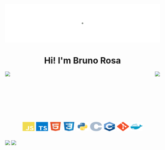 <img src="./assets/img/banner_clock_dark_nobg.png">

<h1 align="center">Hi! I'm Bruno Rosa</h1>

<div style="display-block">
  <a style="inline-block" href="https://github.com/brunolzrosa">
    <img align="left" height="190cm" src="https://github-readme-stats.vercel.app/api?username=brunolzrosa&show_icons=true&border_color=17191eff&icon_color=BCCCCC&title_color=BBBCCC&text_color=999999&bg_color=ffffff00&include_all_commits=true&count_private=true&cache_seconds=3600"/>
    <img align="right" height="190cm" src="https://github-readme-stats.vercel.app/api/top-langs/?username=brunolzrosa&layout=compact&langs_count=8&border_color=17191eff&icon_color=BCCCCC&title_color=BBBCCC&text_color=999999&bg_color=ffffff00&cache_seconds=3600"/>
  </a>
</div>

<br>
<br>
<br>
<br>
<br>
<br>
<br>
<br>

##

<div align="center">
  <img align="center" alt="Rosa-Js" height="30" width="40" src="https://raw.githubusercontent.com/devicons/devicon/master/icons/javascript/javascript-plain.svg">
  <img align="center" alt="Rosa-Ts" height="30" width="40" src="https://raw.githubusercontent.com/devicons/devicon/master/icons/typescript/typescript-plain.svg">
  <img align="center" alt="Rosa-HTML" height="30" width="40" src="https://raw.githubusercontent.com/devicons/devicon/master/icons/html5/html5-original.svg">
  <img align="center" alt="Rosa-CSS" height="30" width="40" src="https://raw.githubusercontent.com/devicons/devicon/master/icons/css3/css3-original.svg">
  <img align="center" alt="Rosa-Python" height="30" width="40" src="https://raw.githubusercontent.com/devicons/devicon/master/icons/python/python-original.svg">
  <img align="center" alt="Rosa-C" height="30" width="40" src="https://raw.githubusercontent.com/devicons/devicon/master/icons/c/c-original.svg">
  <img align="center" alt="Rosa-C++" height="30" width="40" src="https://raw.githubusercontent.com/devicons/devicon/master/icons/cplusplus/cplusplus-original.svg">
  <img align="center" alt="Rosa-git" height="30" width="40" src="https://raw.githubusercontent.com/devicons/devicon/master/icons/git/git-original.svg">
  <img align="center" alt="Rosa-docker" height="30" width="40" src="https://raw.githubusercontent.com/devicons/devicon/master/icons/docker/docker-plain.svg">
</div>

##
<div>
  <a href = "mailto:brunoluiszrosa@gmail.com"><img src="https://img.shields.io/badge/-Gmail-%23333?style=for-the-badge&logo=gmail&logoColor=white" target="_blank"></a>
  <a href="https://www.linkedin.com/in/brunolzrsosa" target="_blank"><img src="https://img.shields.io/badge/-LinkedIn-%230077B5?style=for-the-badge&logo=linkedin&logoColor=white" target="_blank"></a> 
  
</div>
